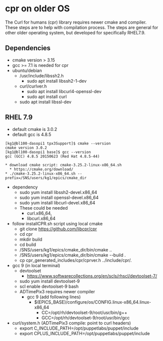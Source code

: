 # cpr on older OS 
The Curl for humans (cpr) library requires newer cmake and compiler. These steps are to help with compilation process. The steps are general for other older operating system, but developed for specifically RHEL7.9.

## Dependencies
* cmake version > 3.15
* gcc >= 7.1 is needed for cpr
* ubuntu/debian
    * /usr/include/libssh2.h 
        * sudo apt install libssh2-1-dev
    * curl/curlver.h 
        * sudo apt install libcurl4-openssl-dev
        * sudo apt install curl
    * sudo apt install libssl-dev

## RHEL 7.9
* default cmake is 3.0.2
* default gcc is 4.8.5
```
[kg1@bl100-dasopi1 tpx3Support]$ cmake --version
cmake version 3.0.2
[kg1@bl100-dasopi1 base]$ gcc --version
gcc (GCC) 4.8.5 20150623 (Red Hat 4.8.5-44)
```
    * download cmake script: cmake-3.25.2-linux-x86_64.sh
      * https://cmake.org/download/
    * ./cmake-3.25.2-linux-x86_64.sh --prefix=/SNS/users/kg1/epics/cmake_dir 
* dependency
  * sudo yum install libssh2-devel.x86_64
  * sudo yum install openssl-devel.x86_64
  * sudo yum install libcurl-devel.x86_64 
  * These could be needed 
    * curl.x86_64, 
    * libcurl.x86_64
* follow installCPR.sh script using local cmake
    * git clone https://github.com/libcpr/cpr
    * cd cpr
    * mkdir build
    * cd build
    * /SNS/users/kg1/epics/cmake_dir/bin/cmake ..
    * /SNS/users/kg1/epics/cmake_dir/bin/cmake --build .
    * cp cpr_generated_includes/cpr/cprver.h ../include/cpr/.
* gcc 9 (in local terminal)
    * devtoolset
        * https://www.softwarecollections.org/en/scls/rhscl/devtoolset-7/
    * sudo yum install devtoolset-9 
    * scl enable devtoolset-9 bash
    * ADTimePix3 requires newer compiler
        * gcc 9 (add following lines)
          * $(EPICS_BASE)/configure/os/CONFIG.linux-x86_64.linux-x86_64
            * CC=/opt/rh/devtoolset-9/root/usr/bin/g++
            * GCC=/opt/rh/devtoolset-9/root/usr/bin/gcc
* curl/system.h (ADTimePix3 compile: point to curl headers)
    * export C_INCLUDE_PATH=/opt/puppetlabs/puppet/include
    * export CPLUS_INCLUDE_PATH=/opt/puppetlabs/puppet/include





